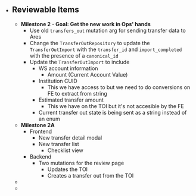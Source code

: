 - ## Reviewable Items
	- **Milestone 2 - Goal: Get the new work in Ops' hands**
		- Use old `transfers_out` mutation arg for sending transfer data to Ares
		- Change the `TransferOutRepository` to update the `TransferOutImport` with the `transfer_id` and `import_completed` with the presence of a `canonical_id`
		- Update the `TransferOutImport` to include
			- WS account information
				- Amount (Current Account Value)
			- Institution CUID
				- This we have access to but we need to do conversions on FE to extract from string
			- Estimated transfer amount
				- This we have on the TOI but it's not accesible by the FE
			- Current transfer out state is being sent as a string instead of an enum
	- **Milestone 2A**
		- Frontend
			- New transfer detail modal
			- New transfer list
				- Checklist view
		- Backend
			- Two mutations for the review page
				- Updates the TOI
				- Creates a transfer out from the TOI
	-
	-